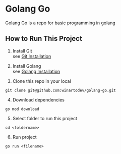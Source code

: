 # Golang Go 
Golang Go is a repo for basic programming in golang 

## How to Run This Project 
1. Install Git <br> 
see [Git Installation](https://git-scm.com/book/en/v2/Getting-Started-Installing-Git)

2. Install Golang <br>
see [Golang Installation](https://golang.org/doc/install)

3. Clone this repo in your local 
```
git clone git@github.com:winartodev/golang-go.git
```
4. Download dependencies 
```
go mod download
```

5. Select folder to run this project
```
cd <foldername>
```

6. Run project 
```
go run <filename>
```